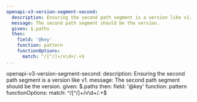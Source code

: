 ```yaml
---
openapi-v3-version-segment-second:
  description: Ensuring the second path segment is a version like v1.
  message: The second path segment should be the version.
  given: $.paths
  then:
    field: '@key'
    function: pattern
    functionOptions:
      match: ^/[^/]+/v\d+/.+$
...
```

openapi-v3-version-segment-second:
  description: Ensuring the second path segment is a version like v1.
  message: The second path segment should be the version.
  given: $.paths
  then:
    field: '@key'
    function: pattern
    functionOptions:
      match: ^/[^/]+/v\d+/.+$
